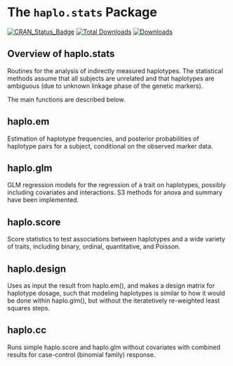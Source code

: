 # The `haplo.stats` Package 

<!-- badges: start -->
[![CRAN_Status_Badge](http://www.r-pkg.org/badges/version/haplo.stats)](https://CRAN.R-project.org/package=haplo.stats)
[![Total Downloads](http://cranlogs.r-pkg.org/badges/grand-total/haplo.stats)](https://CRAN.R-project.org/package=haplo.stats)
[![Downloads](http://cranlogs.r-pkg.org/badges/haplo.stats)](https://CRAN.R-project.org/package=haplo.stats)
<!-- badges: end -->

## Overview of haplo.stats
Routines for the analysis of indirectly measured haplotypes. The statistical 
methods assume that all subjects are unrelated and that haplotypes are ambiguous 
(due to unknown linkage phase of the genetic markers).

The main functions are described below.


## haplo.em

Estimation of haplotype frequencies, and posterior probabilities of haplotype 
pairs for a subject, conditional on the observed marker data.

## haplo.glm

GLM regression models for the regression of a trait on haplotypes, 
possibly including covariates and interactions. S3 methods for anova and summary 
have been implemented.

## haplo.score

Score statistics to test associations between haplotypes and a wide 
variety of traits, including binary, ordinal, quantitative, and Poisson.


## haplo.design

Uses as input the result from haplo.em(), and makes a design matrix for haplotype 
dosage, such that modeling haplotypes is similar to how it would be done within haplo.glm(), but without the iteratetively re-weighted least squares steps.

## haplo.cc

Runs simple haplo.score and haplo.glm without covariates with combined results for case-control (binomial family) response.
